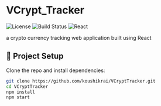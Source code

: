 # VCrypt_Tracker


![License](https://img.shields.io/badge/license-MIT-blue.svg)
![Build Status](https://img.shields.io/badge/build-passing-brightgreen)
![React](https://img.shields.io/badge/React-v18+-61DAFB?logo=react)

a crypto currency tracking web application built using React  


## 📆 Project Setup

Clone the repo and install dependencies:

```bash
git clone https://github.com/koushikrai/VCryptTracker.git
cd VCryptTracker
npm install
npm start

